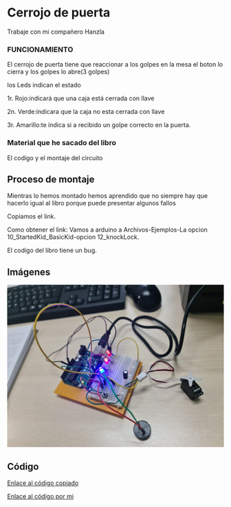 

# Cerrojo de puerta

Trabaje con mi compañero Hanzla

### FUNCIONAMIENTO

El cerrojo de puerta tiene que reaccionar a los golpes en la mesa el boton lo cierra y los golpes lo abre(3 golpes)

los Leds indican el estado 

1r. Rojo:indicará que una caja está cerrada con llave

2n. Verde:indicara que la caja no esta cerrada con llave 

3r. Amarillo:te indica si a recibido un golpe correcto en la puerta.


### Material que he sacado del libro

El codigo y el montaje del circuito

## Proceso de montaje

Mientras lo hemos montado hemos aprendido que no siempre hay que hacerlo igual al libro porque puede presentar algunos fallos

Copiamos el link.

Como obtener el link: Vamos a arduino a Archivos-Ejemplos-La opcion 10_StartedKid_BasicKid-opcion 12_knockLock.

El codigo del libro tiene un bug.

## Imágenes
![Cerrojo de puerta](https://github.com/St1v3n3223/Arduino/blob/main/WhatsApp%20Image%202022-01-26%20at%2010.24.18.jpeg?raw=true)
## Código

[Enlace al código copiado](https://github.com/Hanzla55/Arduino/blob/46d121c2da850222e421e0e098c01c2941559871/CERREJO_DE_PUERTA.ino)

[Enlace al código por mi](https://github.com/St1v3n3223/Arduino/blob/f1d3cd33e764b15d73e32de2e0520c899134ec09/Codigo.ino)
